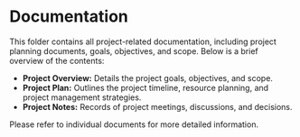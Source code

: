 # Documentation

This folder contains all project-related documentation, including project planning documents, goals, objectives, and scope. Below is a brief overview of the contents:

- **Project Overview:** Details the project goals, objectives, and scope.
- **Project Plan:** Outlines the project timeline, resource planning, and project management strategies.
- **Project Notes:** Records of project meetings, discussions, and decisions.

Please refer to individual documents for more detailed information.
